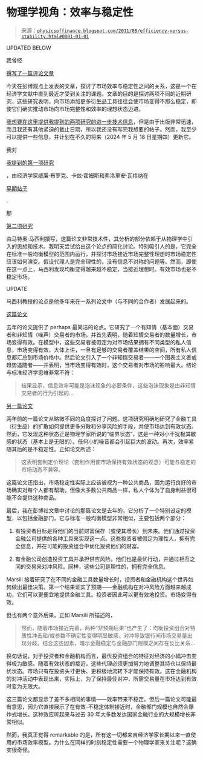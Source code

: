 <!--yml

分类：未分类

日期：2024-05-18 07:05:32

-->

# 物理学视角：效率与稳定性

> 来源：[`physicsoffinance.blogspot.com/2011/08/efficiency-versus-stability.html#0001-01-01`](http://physicsoffinance.blogspot.com/2011/08/efficiency-versus-stability.html#0001-01-01)

UPDATED BELOW

我曾经

[撰写了一篇评论文章](http://www.bloomberg.com/news/2011-08-25/sand-in-the-machine-the-key-to-stable-markets-mark-buchanan.html)

今天在彭博观点上发表的文章，探讨了市场效率与稳定性之间的关系，这是一个在经济学文献中直到最近才受到关注的课题。文章的目的是探讨两项不同的近期研究，这些研究表明，向市场添加更多衍生品工具往往会使市场变得不那么稳定，即使它们确实推动市场向市场完整性和效率的理想状态迈进。

[我想要在这里提供我提到的两项研究的进一步技术信息](http://ideas.repec.org/a/eee/dyncon/v33y2009i11p1912-1928.html)，但是由于出版非常迅速，而且我还有其他紧迫的截止日期，所以我还没有写完我想要的帖子。然而，我至少可以提供一些信息，并计划在不久的将来（2024 年 5 月 18 日星期四）更新它。

我对

[我提到的第一项研究](http://ideas.repec.org/a/eee/dyncon/v33y2009i11p1912-1928.html)

，由经济学家威廉·布罗克、卡兹·霍姆斯和弗洛里安·瓦格纳在

[早期帖子](http://physicsoffinance.blogspot.com/2011/07/how-derivatives-make-markets-unstable.html)

.

那

[第二项研究](http://papers.ssrn.com/sol3/papers.cfm?abstract_id=1415971)

由马特奥·马西利撰写，这篇论文非常技术性，其分析的部分依赖于从物理学中引入的思想和技术。我明天尝试给出这个论点的简化讨论。特别吸引人的是，它完全在标准一般均衡模型的范围内运行，并探讨市场接近市场完整性理想时市场稳定性应该如何演变。假设代理人是完全理性的，没有信息不对称的问题等。然而，即使在这一点上，马西利发现均衡变得越来越不稳定，当接近理想时。有效市场也是不稳定市场。

UPDATE

马西利教授的论点是他多年来在一系列论文中（与不同的合作者）发展起来的。

[这篇论文](http://papers.ssrn.com/sol3/papers.cfm?abstract_id=1726781)

去年的论文提供了 perhaps 最简洁的论点。它研究了一个有知情（基本面）交易者和非知情（噪声）交易者的市场，并首先表明，随着知情交易者的数量增长，市场变得有效。在模型中，这些交易者被假定为对市场结果拥有不同类型的私人信息，市场变得有效，大体上讲，一旦有足够的交易者覆盖结果的空间，所有私人信息都汇总到市场价格中。然后论文引入了一个非知情交易者——一个图表主义者或趋势追随者——并表明，当市场变得有效时，这个交易者对市场的影响最大。结论与标准经济学思维非常不符：

> 结果显示，信息效率可能是泡沫现象的必要条件，这些泡沫现象是由非知情交易者的行为引起的...

[另一篇论文](http://papers.ssrn.com/sol3/papers.cfm?abstract_id=1305174)

两年前的一篇论文从略微不同的角度探讨了问题。这项研究明确地研究了金融工具（衍生品）的扩散如何提供更多分散和分享风险的手段，并使市场达到有效状态。然而，它发现这种状态正是物理学家所说的“临界状态”，这是一种对小干扰极其敏感的状态（基本上是无限的）。任何小的噪音都会引起巨大的波动。再次，效率紧随其后的是不稳定性。正如论文所述：

> 这表明套利定价理论（套利作用使市场保持有效状态的观念）可能与稳定的市场动态不兼容。

这篇论文还指出，市场稳定性实际上应该被视为一种公共商品，因为运行良好的市场确实对每个人都有帮助。但像大多数公共商品一样，私人个体为了自身利益很可能不会提供这种商品。

最后，我在彭博社文章中讨论的那篇论文是去年的，它分析了一个特别设定的模型，以包括金融部门。它与标准一般均衡模型非常相似，主要包括两个部分：

1. 有投资者目标是将他们的当前财富保存（或使其增长）到未来。他们通过投资金融公司提供的各种工具来实现这一点。这些投资者被假定为理性人，拥有完全信息，并在可能的投资组合中优化投资他们的财富。

2. 有金融公司创造投资工具并承担供应风险。他们也是最优行动，并通过相互之间的交易来对冲风险。同样，这些公司是理性的，拥有完全信息。

Marsili 接着研究了在不同的金融工具数量增长时，投资者和金融机构这个世界如何做出最佳决策。第一个结果证实了预期——金融机构在对冲风险方面越来越成功，它们可以更便宜地提供金融工具。投资者因此可以更有效地投资。市场变得有效。

但也有两个意外后果。正如 Marsili 所描述的，

> 然而，随着市场接近完善，两种“非预期后果”也产生了：均衡投资组合对特质性冲击和/或参数不确定性变得明显敏感，对冲导致银行间市场交易量出现分歧。结合这些因素，暗示金融稳定与金融部门规模之间存在反比关系...

换句话说，对于投资者和金融机构而言，最优投资组合的特征对经济的小幅冲击变得极为敏感。随着有效状态的接近，这些代理必须更加努力地调整其持仓以保持最优状态。市场只有在投资头寸更快、更积极地流转下才能保持有效。这在金融机构的对冲活动中表现出来，实际上，为了保持最佳对冲，所需交易量在市场达到有效时变为无限大。

这三篇论文都显示了差不多相同的事情——效率带来不稳定。但后一篇论文可能最有意思，因为它直接展示了在有效-不稳定体制接近时，金融部门规模也自然会爆炸式增长。这种效应听起来与过去 30 年大多数发达国家金融行业的大规模增长非常相似。

然而，我真正觉得 remarkable 的是，所有这一切都来自经济学家长期以来一直使用的市场效率模型。为什么在同样的时刻稳定性需要一个物理学家来关注呢？这确实很奇怪。
